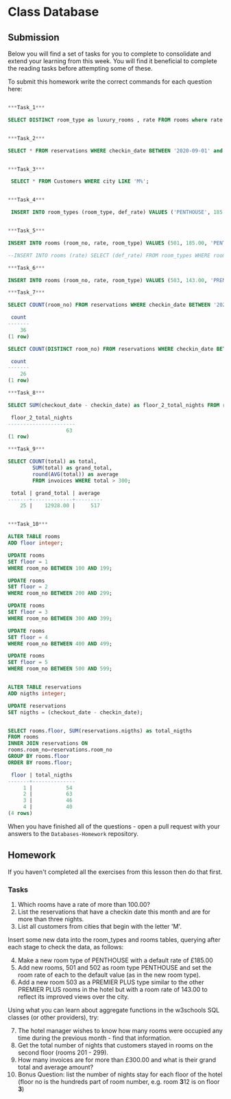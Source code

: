 # Class Database

## Submission

Below you will find a set of tasks for you to complete to consolidate and extend your learning from this week. You will find it beneficial to complete the reading tasks before attempting some of these.

To submit this homework write the correct commands for each question here:

```sql

***Task_1***

SELECT DISTINCT room_type as luxury_rooms , rate FROM rooms where rate > 100.00;


***Task_2***

SELECT * FROM reservations WHERE checkin_date BETWEEN '2020-09-01' and '2020-09-30' AND checkout_date - checkin_date > 4;


***Task_3***

 SELECT * FROM Customers WHERE city LIKE 'M%';


***Task_4***

 INSERT INTO room_types (room_type, def_rate) VALUES ('PENTHOUSE', 185.00);


***Task_5***

INSERT INTO rooms (room_no, rate, room_type) VALUES (501, 185.00, 'PENTHOUSE'), (502, 185.00, 'PENTHOUSE');

--INSERT INTO rooms (rate) SELECT (def_rate) FROM room_types WHERE room_type='PENTHOUSE';

***Task_6***

INSERT INTO rooms (room_no, rate, room_type) VALUES (503, 143.00, 'PREMIER PLUS');

***Task_7***

SELECT COUNT(room_no) FROM reservations WHERE checkin_date BETWEEN '2020-08-01' and '2020-08-31';

 count
-------
    36
(1 row)

SELECT COUNT(DISTINCT room_no) FROM reservations WHERE checkin_date BETWEEN '2020-08-01' and '2020-08-31';

 count
-------
    26
(1 row)

***Task_8***

SELECT SUM(checkout_date - checkin_date) as floor_2_total_nights FROM reservations WHERE room_no BETWEEN 201 AND 299;

 floor_2_total_nights
----------------------
                   63
(1 row)

***Task_9***

SELECT COUNT(total) as total,
        SUM(total) as grand_total,
        round(AVG(total)) as average
        FROM invoices WHERE total > 300;

 total | grand_total | average
-------+-------------+---------
    25 |    12928.00 |     517


***Task_10***

ALTER TABLE rooms
ADD floor integer;

UPDATE rooms
SET floor = 1
WHERE room_no BETWEEN 100 AND 199;

UPDATE rooms
SET floor = 2
WHERE room_no BETWEEN 200 AND 299;

UPDATE rooms
SET floor = 3
WHERE room_no BETWEEN 300 AND 399;

UPDATE rooms
SET floor = 4
WHERE room_no BETWEEN 400 AND 499;

UPDATE rooms
SET floor = 5
WHERE room_no BETWEEN 500 AND 599;


ALTER TABLE reservations
ADD nigths integer;

UPDATE reservations
SET nigths = (checkout_date - checkin_date);


SELECT rooms.floor, SUM(reservations.nigths) as total_nigths
FROM rooms
INNER JOIN reservations ON
rooms.room_no=reservations.room_no
GROUP BY rooms.floor
ORDER BY rooms.floor;

 floor | total_nigths
-------+--------------
     1 |           54
     2 |           63
     3 |           46
     4 |           40
(4 rows)


```

When you have finished all of the questions - open a pull request with your answers to the `Databases-Homework` repository.

## Homework

If you haven't completed all the exercises from this lesson then do that first.

### Tasks

1.  Which rooms have a rate of more than 100.00?
2.  List the reservations that have a checkin date this month and are for more than three nights.
3.  List all customers from cities that begin with the letter 'M'.

Insert some new data into the room_types and rooms tables, querying after each stage to check the data, as follows:

4.  Make a new room type of PENTHOUSE with a default rate of £185.00
5.  Add new rooms, 501 and 502 as room type PENTHOUSE and set the room rate of each to the default value (as in the new room type).
6.  Add a new room 503 as a PREMIER PLUS type similar to the other PREMIER PLUS rooms in the hotel but with a room rate of 143.00 to reflect its improved views over the city.

Using what you can learn about aggregate functions in the w3schools SQL classes (or other providers), try:

7.  The hotel manager wishes to know how many rooms were occupied any time during the previous month - find that information.
8.  Get the total number of nights that customers stayed in rooms on the second floor (rooms 201 - 299).
9.  How many invoices are for more than £300.00 and what is their grand total and average amount?
10. Bonus Question: list the number of nights stay for each floor of the hotel (floor no is the hundreds part of room number, e.g. room **3**12 is on floor **3**)

